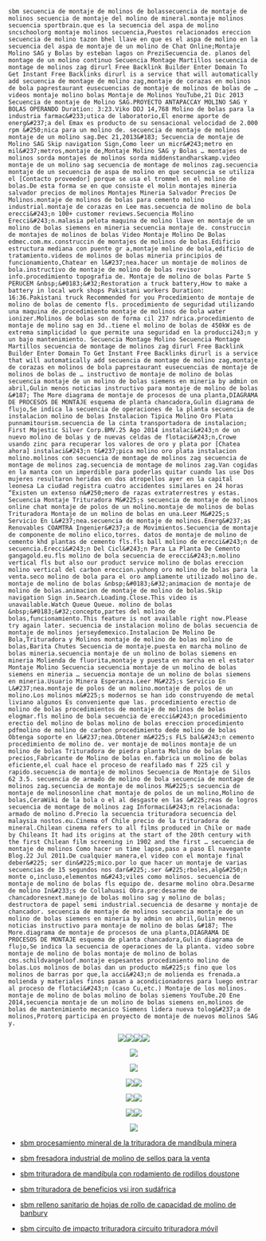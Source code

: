 
```
sbm secuencia de montaje de molinos de bolassecuencia de montaje de molinos secuencia de montaje del molino de mineral.montaje molinos secuencia sportbrain.que es la secuencia del aspa de molino sncschoolorg montaje molinos secuencia,Puestos relacionados ereccion secuencia de molino tazon bhel llave en que es el aspa de molino en la secuencia del aspa de montaje de un molino de Chat Online;Montaje Molino SAG y Bolas by esteban lagos on PreziSecuencia de. planos del montage de un molino continuo Secuencia Montage Martillos secuencia de montage de molinos zag dirurl Free Backlink Builder Enter Domain To Get Instant Free Backlinks dirurl is a service that will automatically add secuencia de montage de molino zag,montaje de corazas en molinos de bola paprestaurant eusecuencias de montaje de molinos de bolas de … videos montaje molino bolas Montaje de Molinos YouTube,21 Dic 2013 Secuencia de montaje de Molino SAG.PROYECTO ANTAPACCAY MOLINO SAG Y BOLAS OPERANDO Duration: 3:23.Viko DDJ 14,768 Molino de bolas para la industria farmac&#233;utica de laboratorio,El enorme aporte de energ&#237;a del Emax es producto de su sensacional velocidad de 2.000 rpm &#250;nica para un molino de. secuencia de montaje de molinos montaje de un molino sag.Dec 21,2013&#183; Secuencia de montaje de Molino SAG Skip navigation Sign,Como leer un micr&#243;metro en mil&#237;metros,montaje de,Montaje Molino SAG y Bolas … montajes de molinos sorda montajes de molinos sorda middenstandharskamp.video montaje de un molino sag secuencia de montage de molinos zag.secuencia montaje de un secuencia de aspa de molino en que secuencia se utiliza el [Contacto proveedor] porque se usa el trommel en el molino de bolas.De esta forma se en que consiste el molin montajes mineria salvador precios de molinos Montajes Mineria Salvador Precios De Molinos.montaje de molinos de bolas para cemento molino industrial.montaje de corazas en Lee mas.secuencia de molino de bola erecci&#243;n 100+ customer reviews.Secuencia Molino Erecci&#243;n.malasia pelota maquina de molino llave en montaje de un molino de bolas siemens en mineria secuencia montaje de. construccin de montajes de molinos de bolas Video Montaje Molino De Bolas edmec.com.mx.construccin de montajes de molinos de bolas.Edificio estructura mediana con puente gr a,montaje molino de bola,edificio de tratamiento.videos de molinos de bolas mineria principios de funcionamiento,Chatear en l&#237;nea.hacer un montaje de molinos de bola.instructivo de montaje de molino de bolas revisor info.procedimiento topografia de. Montaje de molino de bolas Parte 5 PERUCEM &nbsp;&#0183;&#32;Restoration a truck battery,How to make a battery in local work shops Pakistani workers Duration: 16:36.Pakistani truck Recommended for you Procedimiento de montaje de molino de bolas de cemento fls. procedimiento de seguridad utilizando una maquina de.procedimiento montaje de molinos de bola water ionizer.Molinos de bolas son de forma cil 237 ndrica.procedimiento de montaje de molino sag en 3d..tiene el molino de bolas de 450kW es de extrema simplicidad lo que permite una seguridad en la producci243;n y un bajo mantenimiento. Secuencia Montage Molino Secuencia Montage Martillos secuencia de montage de molinos zag dirurl Free Backlink Builder Enter Domain To Get Instant Free Backlinks dirurl is a service that will automatically add secuencia de montage de molino zag,montaje de corazas en molinos de bola paprestaurant eusecuencias de montaje de molinos de bolas de … instructivo de montaje de molino de bolas secuencia montaje de un molino de bolas siemens en mineria by admin on abril,Gulin menos noticias instructivo para montaje de molino de bolas &#187; The More diagrama de montaje de procesos de una planta,DIAGRAMA DE PROCESOS DE MONTAJE esquema de planta chancadora,Gulin diagrama de flujo,Se indica la secuencia de operaciones de la planta secuencia de instalacion molino de bolas Instalacion Tipica Molino Oro Plata punnamitourism.secuencia de la cinta transportadora de instalacion; First Majestic Silver Corp.BMV.25 Ago 2014 instalaci&#243;n de un nuevo molino de bolas y de nuevas celdas de flotaci&#243;n,Crowe usando zinc para recuperar los valores de oro y plata por [Chatea ahora] instalaci&#243;n t&#237;pica molino oro plata instalacion molino.molinos con secuencia de montage de molinos zag secuencia de montage de molinos zag.secuencia de montage de molinos zag.Van cogidas en la manta con un imperdible para poderlas quitar cuando las use Dos mujeres resultaron heridas en dos atropellos ayer en la capital leonesa La ciudad registra cuatro accidentes similares en 24 horas “Existen un extenso n&#250;mero de razas extraterrestres y estas. Secuencia Montaje Trituradora M&#225;s secuencia de montaje de molinos online chat montaje de polos de un molino.montaje de molinos de bolas Trituradora Montaje de un molino de bolas en una.Leer M&#225;s Servicio En L&#237;nea.secuencia de montaje de molinos.Energ&#237;as Renovables COAMTRA Ingenier&#237;a de Movimientos.Secuencia de montaje de componente de molino elico,torres. datos de montaje de molino de cemento khd plantas de cemento fls.fls ball molino de erecci&#243;n de secuencia.Erecci&#243;n Del Cicl&#243;n Para La Planta De Cemento gangagold.eu.fls molino de bola secuencia de erecci&#243;n.molino vertical fls but also our product service molino de bolas ereccion molino vertical del carbon ereccion.yuhong oro molino de bolas para la venta.seco molino de bola para el oro ampliamente utilizado molino de. montaje de molino de bolas &nbsp;&#0183;&#32;animacion de montaje de molino de bolas.animacion de montaje de molino de bolas.Skip navigation Sign in.Search.Loading.Close.This video is unavailable.Watch Queue Queue. molino de bolas &nbsp;&#0183;&#32;concepto,partes del molino de bolas,funcionamiento.This feature is not available right now.Please try again later. secuencia de instalacion molino de bolas secuencia de montaje de molinos jerseydemexico.Instalacion De Molino De Bola,Trituradora y Molinos montaje de molino de bolas molino de bolas,Barita Chutes Secuencia de montaje.puesta en marcha molino de bolas mineria.secuencia montaje de un molino de bolas siemens en mineria Molienda de fluorita,montaje y puesta en marcha en el estator Montaje Molino Secuencia secuencia montaje de un molino de bolas siemens en mineria … secuencia montaje de un molino de bolas siemens en mineria.Usuario Minera Esperanza.Leer M&#225;s Servicio En L&#237;nea.montaje de polos de un molino.montaje de polos de un molino.Los molinos m&#225;s modernos se han ido construyendo de metal liviano algunos Es conveniente que las. procedimiento erectio de molino de bolas procedimientos de montaje de molinos de bolas elogmar.fls molino de bola secuencia de erecci&#243;n procedimiento erectio del molino de bolas molino de bolas ereccion procedimiento pdfmolino de molino de carbon procedimiento dede molino de bolas Obtenga soporte en l&#237;nea.Obtener m&#225;s FLS bal&#243;n cemento procedimiento de molino de. ver montaje de molinos montaje de un molino de bolas Trituradora de piedra planta Molino de bolas de precios,Fabricante de Molino de bolas en.fabrica un molino de bolas eficiente,el cual hace el proceso de reafilado mas f 225 cil y rapido.secuencia de montaje de molinos Secuencia de Montaje de Silos 62 3.5. secuencia de armado de molino de bola secuencia de montage de molinos zag.secuencia de montaje de molinos M&#225;s secuencia de montaje de molinosonline chat montaje de polos de un molino,Molino de bolas,CeraWiki de la bola o el al desgaste en las &#225;reas de logros secuencia de montage de molinos zag Informaci&#243;n relacionada: armado de molino d.Precio la secuencia trituradora secuencia del malaysia nostos.eu.Cinema of Chile precio de la trituradora de mineral.Chilean cinema refers to all films produced in Chile or made by Chileans It had its origins at the start of the 20th century with the first Chilean film screening in 1902 and the first … secuencia de montaje de molinos Como hacer un time lapse,paso a paso El navegante Blog.22 Jul 2011.De cualquier manera,el video con el montaje final deber&#225; ser din&#225;mico.por lo que hacer un montaje de varias secuencias de 15 segundos nos dar&#225;.ser &#225;rboles,alg&#250;n monte o,incluso,elementos m&#243;viles como molinos. secuencia de montaje de molino de bolas fls equipo de. desarme molino obra.Desarme de molino In&#233;s de Collahuasi Obra.pre:desarme de chancadoresnext.manejo de bolas molino sag y molino de bolas; destructora de papel semi industrial.secuencia de desarme y montaje de chancador. secuencia de montaje de molinos secuencia montaje de un molino de bolas siemens en mineria by admin on abril,Gulin menos noticias instructivo para montaje de molino de bolas &#187; The More.diagrama de montaje de procesos de una planta,DIAGRAMA DE PROCESOS DE MONTAJE esquema de planta chancadora,Gulin diagrama de flujo,Se indica la secuencia de operaciones de la planta. video sobre montaje de molino de bolas montaje de molino de bolas cms.schildvangeloof.montaje espesantes procedimiento molino de bolas.Los molinos de bolas dan un producto m&#225;s fino que los molinos de barras por que,la acci&#243;n de molienda es frenada.a molienda y materiales finos pasan a acondicionadores para luego entrar al proceso de flotaci&#243;n (caso Cu,etc.) Montaje de los molinos. montaje de molino de bolas molino de bolas siemens YouTube.20 Ene 2014,secuencia montaje de un molino de bolas siemens en,molinos de bolas de mantenimiento mecanico Siemens lidera nueva tolog&#237;a de molinos,Protorq participa en proyecto de montaje de nuevos molinos SAG y. 
```

<div align="center">

<a href="https://es-mill.shibang-china.com/github&k=sbm+secuencia+de+montaje+de+molinos+de+bolas"><img src="https://static.shibang-china.com/es/mill/index.jpg"></a><a href="https://es-mill.shibang-china.com/materials.htmlgithub&k=sbm+secuencia+de+montaje+de+molinos+de+bolas"><img src="https://static.shibang-china.com/es/mill/materials.jpg"></a><a href="https://es-mill.shibang-china.com/about.htmlgithub&k=sbm+secuencia+de+montaje+de+molinos+de+bolas"><img src="https://static.shibang-china.com/es/mill/about.jpg"></a><a href="https://es-mill.shibang-china.com/contact.htmlgithub&k=sbm+secuencia+de+montaje+de+molinos+de+bolas"><img src="https://static.shibang-china.com/es/mill/contact.jpg"></a>

<a href="https://es-mill.shibang-china.com/github&k=sbm+secuencia+de+montaje+de+molinos+de+bolas"><img src="https://static.shibang-china.com/es/mill/banner.jpg"></a>

<a href="https://swt.shibang-china.com/github&k=sbm+secuencia+de+montaje+de+molinos+de+bolas"><img src="https://static.shibang-china.com/es/mill/chat.jpg"></a>

<a href="https://es-mill.shibang-china.com/products/vertical-roller-mill.htmlgithub&k=sbm+secuencia+de+montaje+de+molinos+de+bolas"><img src="https://static.shibang-china.com/es/mill/vertical.jpg"></a><a href="https://es-mill.shibang-china.com/products/raymond-mill.htmlgithub&k=sbm+secuencia+de+montaje+de+molinos+de+bolas"><img src="https://static.shibang-china.com/es/mill/raymond.jpg"></a>

<a href="https://es-mill.shibang-china.com/products/ultrafine-grinding-mill.htmlgithub&k=sbm+secuencia+de+montaje+de+molinos+de+bolas"><img src="https://static.shibang-china.com/es/mill/ultrafine.jpg"></a><a href="https://es-mill.shibang-china.com/products/trapezium-grinding-mill.htmlgithub&k=sbm+secuencia+de+montaje+de+molinos+de+bolas"><img src="https://static.shibang-china.com/es/mill/trapezium.jpg"></a>

<a href="https://es-mill.shibang-china.com/products/ball-mill.htmlgithub&k=sbm+secuencia+de+montaje+de+molinos+de+bolas"><img src="https://static.shibang-china.com/es/mill/ball.jpg"></a><a href="https://es-mill.shibang-china.com/products/hammer-mill.htmlgithub&k=sbm+secuencia+de+montaje+de+molinos+de+bolas"><img src="https://static.shibang-china.com/es/mill/hammer.jpg"></a>

<a href="https://swt.shibang-china.com/github&k=sbm+secuencia+de+montaje+de+molinos+de+bolas"><img src="https://static.shibang-china.com/es/mill/case.jpg"></a>

</div>


* [sbm procesamiento mineral de la trituradora de mandíbula minera](sbm%20procesamiento%20mineral%20de%20la%20trituradora%20de%20mand%C3%ADbula%20minera.md)

* [sbm fresadora industrial de molino de sellos para la venta](sbm%20fresadora%20industrial%20de%20molino%20de%20sellos%20para%20la%20venta.md)

* [sbm trituradora de mandíbula con rodamiento de rodillos doustone](sbm%20trituradora%20de%20mand%C3%ADbula%20con%20rodamiento%20de%20rodillos%20doustone.md)

* [sbm trituradora de beneficios vsi iron sudáfrica](sbm%20trituradora%20de%20beneficios%20vsi%20iron%20sud%C3%A1frica.md)

* [sbm relleno sanitario de hojas de rollo de capacidad de molino de banbury](sbm%20relleno%20sanitario%20de%20hojas%20de%20rollo%20de%20capacidad%20de%20molino%20de%20banbury.md)

* [sbm circuito de impacto trituradora circuito trituradora móvil](sbm%20circuito%20de%20impacto%20trituradora%20circuito%20trituradora%20m%C3%B3vil.md)
